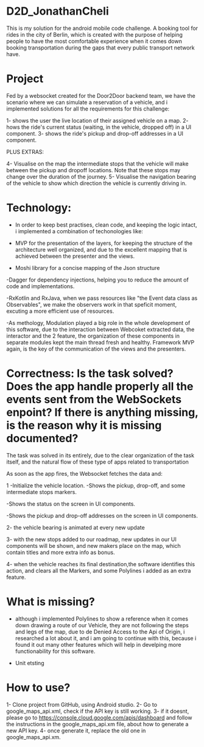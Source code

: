 # D2D_JonathanCheli

This is my solution for the android mobile code challenge. A booking tool for rides in the city of Berlin, which is created with the purpose of helping people to have the most comfortable experience when it comes down booking transportation during the gaps that every public transport network have. 

# Project

Fed by a websocket created for the Door2Door backend team, we have the scenario where we can simulate a reservation of a vehicle, and i implemented solutions for all the requirements for this challenge:

1- shows the user the live location of their assigned vehicle on a map.
2- hows the ride's current status (waiting, in the vehicle, dropped off) in a UI component.
3- shows the ride's pickup and drop-off addresses in a UI component.

PLUS EXTRAS:

4- Visualise on the map the intermediate stops that the vehicle will make between the pickup and dropoff locations. Note that these stops may change over the duration of the journey.
5- Visualise the navigation bearing of the vehicle to show which direction the vehicle is currently driving in.



# Technology:

- In order to keep best practises, clean code, and keeping the logic intact, i implemented a combination of techonologies like:
- MVP for the presentation of the layers, for keeping the structure of the architecture well organized, and due to the excellent mapping that is achieved between the presenter and   the views.

- Moshi library for a concise mapping of the Json structure

-Dagger for dependency injections, helping you to reduce the amount of code and implementations.

-RxKotlin and RxJava, when we pass resources like "the Event data class as Observables", we make the observers work in that speficit moment, excuting a more efficient use of resources.

-As methology, Modulation played a big role in the whole development of this software, due to the interaction between Webcoket extracted data, the interactor and the 2 feature,
the organization of these components in separate modules kept the main thread fresh and healthy. Framework MVP again, is the key of the communication of the views and the presenters.


# Correctness: Is the task solved? Does the app handle properly all the events sent from the WebSockets enpoint? If there is anything missing, is the reason why it is missing documented?

The task was solved in its entirely, due to the clear organization of the task itself, and the natural flow of these type of apps related to transportation

As soon as the app fires, the Websocket fetches the data and:

1 -Initialize the vehicle location.
  -Shows the pickup, drop-off, and some intermediate stops markers.

  -Shows the status on the screen in UI components.

  -Shows the pickup and drop-off addresses on the screen in UI components.
  
  2- the vehicle bearing is animated at every new update
  
  3- with the new stops added to our roadmap, new updates in our UI components will be shown, and new makers place on the map, which contain titles and more extra info as bonus.

  4- when the vehicle reaches its final destination,the software identifies this action, and clears all the Markers, and some Polylines i added as an extra feature. 
  
  # What is missing?

  - although i implemented Polylines to show a reference when it comes down drawing a route of our Vehicle, they are not following the steps and legs of the map, due to de Denied    Access to the Api of Origin, i researched a lot about it, and i am going to continue with this, because i found it out many other features which will help in develping more        functionability for this software.
  
  - Unit etsting

  # How to use?
  1- Clone project from GitHub, using Android studio.
  2- Go to google_maps_api.xml, check if the API key is still working.
  3- if it doesnt, please go to https://console.cloud.google.com/apis/dashboard and follow the instructions in the google_maps_api.xm file, about how to generate a new API key.
  4- once generate it, replace the old one in google_maps_api.xm.



